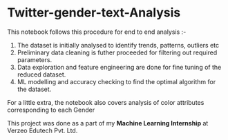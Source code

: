 # Twitter-gender-text-Analysis
This notebook follows this procedure for end to end analysis :-

   1. The dataset is initially analysed to identify trends, patterns, outliers etc
   2. Preliminary data cleaning is futher proceeded for filtering out required parameters.
   3. Data exploration and feature engineering are done for fine tuning of the reduced dataset.
   4. ML modelling and accuracy checking to find the optimal algorithm for the dataset.

For a little extra, the notebook also covers analysis of color attributes corresponding to each Gender 

This project was done as a part of my __Machine Learning Internship__ at Verzeo Edutech Pvt. Ltd.

